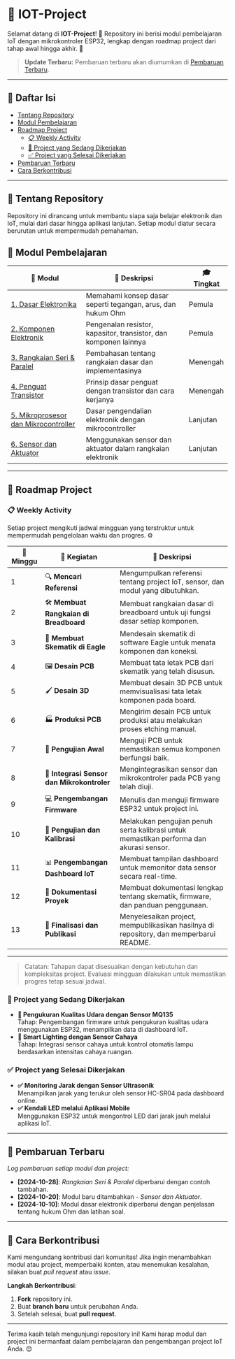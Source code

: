 # 📘 IOT-Project

Selamat datang di **IOT-Project**! 🎉 Repository ini berisi modul pembelajaran IoT dengan mikrokontroler ESP32, lengkap dengan roadmap project dari tahap awal hingga akhir. 🚀

> **Update Terbaru:** Pembaruan terbaru akan diumumkan di [Pembaruan Terbaru](#pembaruan-terbaru).

---

## 🔎 Daftar Isi
- [Tentang Repository](#tentang-repository)
- [Modul Pembelajaran](#modul-pembelajaran)
- [Roadmap Project](#roadmap-project)
  - [📋 Weekly Activity](#weekly-activity)
  - [🔄 Project yang Sedang Dikerjakan](#project-yang-sedang-dikerjakan)
  - [✅ Project yang Selesai Dikerjakan](#project-yang-selesai-dikerjakan)
- [Pembaruan Terbaru](#pembaruan-terbaru)
- [Cara Berkontribusi](#cara-berkontribusi)

---

## 📜 Tentang Repository
Repository ini dirancang untuk membantu siapa saja belajar elektronik dan IoT, mulai dari dasar hingga aplikasi lanjutan. Setiap modul diatur secara berurutan untuk mempermudah pemahaman.

## 📝 Modul Pembelajaran
| 📘 Modul | 📄 Deskripsi | 🎓 Tingkat |
|----------|-------------|------------|
| [1. Dasar Elektronika](modules/dasar-elektronika.md) | Memahami konsep dasar seperti tegangan, arus, dan hukum Ohm | Pemula |
| [2. Komponen Elektronik](modules/komponen-elektronik.md) | Pengenalan resistor, kapasitor, transistor, dan komponen lainnya | Pemula |
| [3. Rangkaian Seri & Paralel](modules/rangkaian-seri-paralel.md) | Pembahasan tentang rangkaian dasar dan implementasinya | Menengah |
| [4. Penguat Transistor](modules/penguat-transistor.md) | Prinsip dasar penguat dengan transistor dan cara kerjanya | Menengah |
| [5. Mikroprosesor dan Mikrocontroller](modules/mikroprosesor-mikrokontroler.md) | Dasar pengendalian elektronik dengan mikrocontroller | Lanjutan |
| [6. Sensor dan Aktuator](modules/sensor-aktuator.md) | Menggunakan sensor dan aktuator dalam rangkaian elektronik | Lanjutan |

---

## 🚀 Roadmap Project

### 📋 Weekly Activity
Setiap project mengikuti jadwal mingguan yang terstruktur untuk mempermudah pengelolaan waktu dan progres. ⚙️

| 📆 Minggu | 📝 Kegiatan                                       | 📌 Deskripsi                                                                                  |
|-----------|---------------------------------------------------|----------------------------------------------------------------------------------------------|
| 1         | 🔍 **Mencari Referensi**                          | Mengumpulkan referensi tentang project IoT, sensor, dan modul yang dibutuhkan.               |
| 2         | 🛠️ **Membuat Rangkaian di Breadboard**            | Membuat rangkaian dasar di breadboard untuk uji fungsi dasar setiap komponen.                |
| 3         | 📐 **Membuat Skematik di Eagle**                  | Mendesain skematik di software Eagle untuk menata komponen dan koneksi.                      |
| 4         | 🖼️ **Desain PCB**                                 | Membuat tata letak PCB dari skematik yang telah disusun.                                     |
| 5         | 🖌️ **Desain 3D**                                  | Membuat desain 3D PCB untuk memvisualisasi tata letak komponen pada board.                   |
| 6         | 🏭 **Produksi PCB**                               | Mengirim desain PCB untuk produksi atau melakukan proses etching manual.                     |
| 7         | 🧪 **Pengujian Awal**                             | Menguji PCB untuk memastikan semua komponen berfungsi baik.                                  |
| 8         | 🤖 **Integrasi Sensor dan Mikrokontroler**        | Mengintegrasikan sensor dan mikrokontroler pada PCB yang telah diuji.                        |
| 9         | 💻 **Pengembangan Firmware**                      | Menulis dan menguji firmware ESP32 untuk project ini.                                       |
| 10        | 🔧 **Pengujian dan Kalibrasi**                    | Melakukan pengujian penuh serta kalibrasi untuk memastikan performa dan akurasi sensor.      |
| 11        | 📊 **Pengembangan Dashboard IoT**                 | Membuat tampilan dashboard untuk memonitor data sensor secara real-time.                     |
| 12        | 📑 **Dokumentasi Proyek**                         | Membuat dokumentasi lengkap tentang skematik, firmware, dan panduan penggunaan.              |
| 13        | 🎉 **Finalisasi dan Publikasi**                   | Menyelesaikan project, mempublikasikan hasilnya di repository, dan memperbarui README.       |

---

> Catatan: Tahapan dapat disesuaikan dengan kebutuhan dan kompleksitas project. Evaluasi mingguan dilakukan untuk memastikan progres tetap sesuai jadwal.

### 🔄 Project yang Sedang Dikerjakan
- **🔄 Pengukuran Kualitas Udara dengan Sensor MQ135**  
  Tahap: Pengembangan firmware untuk pengukuran kualitas udara menggunakan ESP32, menampilkan data di dashboard IoT.
- **🔄 Smart Lighting dengan Sensor Cahaya**  
  Tahap: Integrasi sensor cahaya untuk kontrol otomatis lampu berdasarkan intensitas cahaya ruangan.

### ✅ Project yang Selesai Dikerjakan
- **✅ Monitoring Jarak dengan Sensor Ultrasonik**  
  Menampilkan jarak yang terukur oleh sensor HC-SR04 pada dashboard online.
- **✅ Kendali LED melalui Aplikasi Mobile**  
  Menggunakan ESP32 untuk mengontrol LED dari jarak jauh melalui aplikasi IoT.

---

## 📆 Pembaruan Terbaru
*Log pembaruan setiap modul dan project:*

- **[2024-10-28]**: *Rangkaian Seri & Paralel* diperbarui dengan contoh tambahan.
- **[2024-10-20]**: Modul baru ditambahkan - *Sensor dan Aktuator*.
- **[2024-10-10]**: Modul dasar elektronik diperbarui dengan penjelasan tentang hukum Ohm dan latihan soal.

---

## 🤝 Cara Berkontribusi
Kami mengundang kontribusi dari komunitas! Jika ingin menambahkan modul atau project, memperbaiki konten, atau menemukan kesalahan, silakan buat *pull request* atau *issue*.

**Langkah Berkontribusi**:
1. **Fork** repository ini.
2. Buat **branch baru** untuk perubahan Anda.
3. Setelah selesai, buat **pull request**.

---

Terima kasih telah mengunjungi repository ini! Kami harap modul dan project ini bermanfaat dalam pembelajaran dan pengembangan project IoT Anda. 😊

